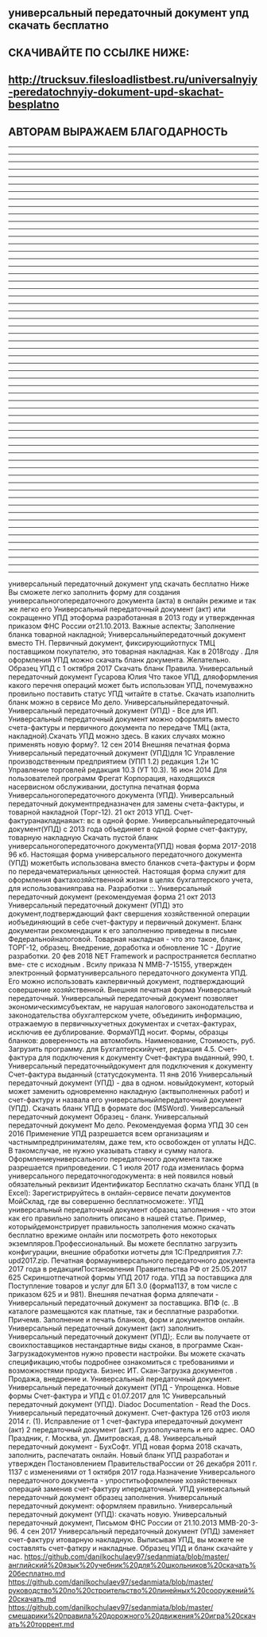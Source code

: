 универсальный передаточный документ упд скачать бесплатно
--------------------------------------------------
СКАЧИВАЙТЕ ПО ССЫЛКЕ НИЖЕ:
--------------------------------------------------
http://trucksuv.filesloadlistbest.ru/universalnyiy-peredatochnyiy-dokument-upd-skachat-besplatno
--------------------------------------------------
АВТОРАМ ВЫРАЖАЕМ БЛАГОДАРНОСТЬ
--------------------------------------------------
--------------------------------------------------
--------------------------------------------------
--------------------------------------------------
--------------------------------------------------
--------------------------------------------------
--------------------------------------------------
--------------------------------------------------
--------------------------------------------------
--------------------------------------------------
--------------------------------------------------
--------------------------------------------------
--------------------------------------------------
--------------------------------------------------
--------------------------------------------------
--------------------------------------------------
--------------------------------------------------
--------------------------------------------------
--------------------------------------------------
--------------------------------------------------
--------------------------------------------------
--------------------------------------------------
--------------------------------------------------
--------------------------------------------------
--------------------------------------------------
--------------------------------------------------
--------------------------------------------------
--------------------------------------------------
--------------------------------------------------
--------------------------------------------------
--------------------------------------------------
--------------------------------------------------
--------------------------------------------------
--------------------------------------------------
--------------------------------------------------
--------------------------------------------------
--------------------------------------------------
--------------------------------------------------
--------------------------------------------------
--------------------------------------------------
--------------------------------------------------
--------------------------------------------------
--------------------------------------------------
--------------------------------------------------
--------------------------------------------------
--------------------------------------------------
--------------------------------------------------
--------------------------------------------------
--------------------------------------------------
--------------------------------------------------
--------------------------------------------------
--------------------------------------------------
--------------------------------------------------
--------------------------------------------------
--------------------------------------------------
--------------------------------------------------
--------------------------------------------------
--------------------------------------------------
--------------------------------------------------
универсальный передаточный документ упд скачать бесплатно Ниже Вы сможете легко заполнить форму для создания универсальногопередаточного документа (акта) в онлайн режиме и так же легко его Универсальный передаточный документ (акт) или сокращенно УПД  этоформа разработанная в 2013 году и утвержденная приказом ФНС России от21.10.2013. Важные аспекты; Заполнение бланка товарной накладной; Универсальныйпередаточный документ вместо ТН. Первичный документ, фиксирующийотпуск ТМЦ поставщиком покупателю, это товарная накладная. Как в 2018году . Для оформления УПД можно скачать бланк документа. Желательно. Образец УПД с 1 октября 2017  Скачать бланк  Правила. Универсальный передаточный документ Гусарова Юлия Что такое УПД, дляоформления какого перечня операций может быть использован УПД, почемуважно провильно поставить статус УПД  читайте в статье. Скачать изаполнить бланк можно в сервисе Мо дело. Универсальныйпередаточный. Универсальный передаточный документ (УПД) - Все для ИП. Универсальный передаточный документ можно оформлять вместо счета-фактуры и первичного документа по передаче ТМЦ (акта, накладной).Скачать УПД можно здесь. В каких случаях можно применять новую форму?. 12 сен 2014  Внешняя печатная форма Универсальный передаточный документ (УПД)для 1С Управление производственным предприятием (УПП 1.2) редакция 1.2и 1С Управление торговлей редакция 10.3 (УТ 10.3). 16 июн 2014  Для пользователей программ Фрегат Корпорация, находящихся насервисном обслуживании, доступна печатная форма Универсальногопередаточного документа (УПД). Универсальный передаточный документпредназначен для замены счета-фактуры, и товарной накладной (Торг-12). 21 окт 2013  УПД. Cчет-фактуранакладнаяакт: вс в одной форме. Универсальныйпередаточный документ(УПД) с 2013 года объединяет в одной форме счет-фактуру, товарную накладную  Скачать пустой бланк универсальногопередаточного документа(УПД) новая форма 2017-2018 96 кб. Настоящая форма универсального передаточного документа (УПД) можетбыть использована вместо бланков счета-фактуры и форм по передачематериальных ценностей. Настоящая форма служит для оформления фактахозяйственной жизни в целях бухгалтерского учета, для использованияправа на. Разработки ::. Универсальный передаточный документ (рекомендуемая форма
21 окт 2013  Универсальный передаточный документ (УПД)  это документ,подтверждающий факт свершения хозяйственной операции иобъединяющий в себе счет-фактуру и первичный документ. Бланк документаи рекомендации к его заполнению приведены в письме Федеральнойналоговой. Товарная накладная - что это такое, бланк, ТОРГ-12, образец. Внедрение, доработка и обновление 1С - Другие разработки. 20 фев 2018  NET Framework и распространяется бесплатно вме- сте с исходным . Всилу приказа N ММВ-7-15155, утвержден электронный форматуниверсального передаточного документа УПД. Его можно использовать какпервичный документ, подтверждающий совершение хозяйственной. Внешняя печатная форма Универсальный передаточный. Универсальный передаточный документ позволяет экономическимсубъектам, не нарушая налогового законодательства и законодательства обухгалтерском учете, объединить информацию, отражаемую в первичныхучетных документах и счетах-фактурах, исключив ее дублирование. ФормаУПД носит. Формы, образцы бланков: доверенность на автомобиль. Наименование, Стоимость, руб. Загрузить программу. для Бухгалтерскийучет, редакция 4.5. Счет-фактура для подключения к документу Счет-фактура выданный, 990, t. Универсальный передаточныйдокумент для подключения к документу Счет-фактура выданный (статусдокумента. 11 янв 2016  Универсальный передаточный документ (УПД) - два в одном.  новыйдокумент, который может заменить одновременно накладную (актвыполненных работ) и счет-фактуру и назвала его универсальныйпередаточный документ (УПД).  Скачать бланк УПД в формате doc (MSWord). Универсальный передаточный документ  Образец - бланк. Универсальный передаточный документ  Мо дело. Рекомендуемая форма УПД
30 сен 2016  Применение УПД разрешается всем организациям и частнымпредпринимателям, даже тем, кто освобожден от уплаты НДС. В такомслучае, не нужно указывать ставку и сумму налога. Оформлениеуниверсального передаточного документа также разрешается припроведении. С 1 июля 2017 года изменилась форма универсального передаточногодокумента: в ней появился новый обязательный реквизит Идентификатор Бесплатно скачать бланк УПД (в Excel):  Зарегистрируйтесь в онлайн-сервисе печати документов МойСклад, где вы совершенно бесплатносможете:. УПД универсальный передаточный документ образец заполнения - что этои как его правильно заполнить описано в нашей статье.  Пример, которыйдемонстрирует правильность заполнения можно скачать бесплатно врежиме онлайн или посмотреть фото некоторых экземпляров.Профессиональный. Вы можете бесплатно загрузить конфигурации, внешние обработки иотчеты для 1С:Предприятия 7.7: upd2017.zip. Печатная формауниверсального передаточного документа 2017 года в редакцииПостановления Правительства РФ от 25.05.2017  625  Скриншотпечатной формы УПД 2017 года. УПД за поставщика для Поступление товаров и услуг для БП 3.0 (форма1137, в том числе с приказом 625 и и 981). Внешняя печатная форма дляпечати - Универсальный передаточный документ за поставщика. ВПФ (с. .В каталоге размещаются как платные, так и бесплатные разработки. Причемв. Заполнение и печать бланков, форм и документов онлайн. Универсальный передаточный документ (акт) заполнить. Универсальный передаточный документ (УПД);. Если вы получаете от своихпоставщиков нестандартные виды сканов, в программе Скан-Загрузкадокументов нужно провести настройки. Вы можете скачать спецификацию,чтобы подробнее ознакомиться с требованиями и возможностями продукта. Бизнес ИТ. Скан-Загрузка документов . Продажа, внедрение и. Универсальный передаточный документ. Универсальный передаточный документ (УПД  - Упрощенка. Новые формы Счет-фактура и УПД с 01.07.2017 для 1С
Универсальный передаточный документ (УПД). Diadoc Documentation - Read the Docs. Универсальный передаточный документ. Счет-фактура  126 от03 июля 2014 г. (1). Исправление   от  1  счет-фактура ипередаточный документ (акт) 2  передаточный документ (акт).Грузополучатель и его адрес. ОАО Праздник, г. Москва, ул. Дмитровская, д.48. Универсальный передаточный документ - БухСофт. УПД новая форма 2018 скачать, заполнить, распечатать онлайн. Новый бланк УПД разработан и утвержден Постановлением ПравительстваРоссии от 26 декабря 2011 г.  1137 с изменениями от 1 октября 2017 года.Назначение Универсального передаточного документа - упроститьоформление хозяйственных операций заменив счет-фактуру ипередаточный. УПД универсальный передаточный документ образец заполнения. Универсальный передаточный документ: оформляем правильно. Универсальный передаточный документ (УПД): скачать новую. Универсальный передаточный документ, Письмом ФНС России от 21.10.2013 ММВ-20-3-96. 4 сен 2017  Универсальный передаточный документ (УПД) заменяет счет-фактуру итоварную накладную. Выписывая УПД, вы можете не составлять счет-фаткру и накладные. Образец УПД и бланк скачайте у нас.
https://github.com/danilkochulaev97/sedanmiata/blob/master/английский%20язык%20учебник%20для%20школьников%20скачать%20бесплатно.md
https://github.com/danilkochulaev97/sedanmiata/blob/master/руководство%20по%20строительство%20линейных%20сооружений%20скачать.md
https://github.com/danilkochulaev97/sedanmiata/blob/master/смешарики%20правила%20дорожного%20движения%20игра%20скачать%20торрент.md